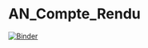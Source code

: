# AN_Compte_Rendu
[![Binder](https://mybinder.org/badge_logo.svg)](https://mybinder.org/v2/gh/ChirineJlidi/AN_Compte_Rendu/main?filepath=Compte_rendu_Tp1.ipynb)
